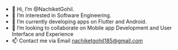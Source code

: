 - 👋 Hi, I’m @NachiketGohil.
- 👀 I’m interested in Software Engineering.
- 🌱 I’m currently developing apps on Flutter and Android.
- 💞️ I’m looking to collaborate on Mobile app Development and User Interface and Experience
- 📫 Contact me via Email nachiketgohil185@gmail.com

<!---
NachiketGohil/NachiketGohil is a ✨ special ✨ repository because its `README.md` (this file) appears on your GitHub profile.
You can click the Preview link to take a look at your changes.
--->
